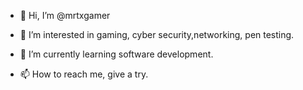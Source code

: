 - 👋 Hi, I’m @mrtxgamer
- 👀 I’m interested in gaming, cyber security,networking, pen testing.
- 🌱 I’m currently learning software development.

- 📫 How to reach me, give a try.

<!---
mrtx99/mrtx99 is a ✨ special ✨ repository because its `README.md` (this file) appears on your GitHub profile.
You can click the Preview link to take a look at your changes.
--->
